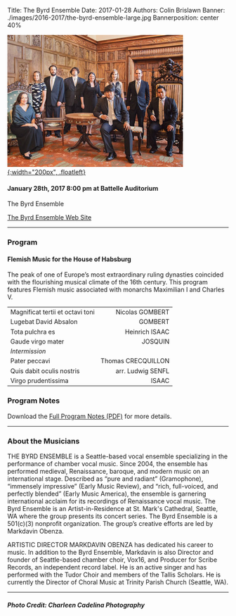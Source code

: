 Title: The Byrd Ensemble
Date: 2017-01-28
Authors: Colin Brislawn
Banner: ./images/2016-2017/the-byrd-ensemble-large.jpg
Bannerposition: center 40%

[![ ](/images/2016-2017/the-byrd-ensemble400.jpg){:width="200px", .floatleft}]({filename}./ByrdEnsemble.md)

#### January 28th, 2017 8:00 pm at Battelle Auditorium

The Byrd Ensemble


[The Byrd Ensemble Web Site](http://www.byrdensemble.com/)

---

### Program

#### Flemish Music for the House of Habsburg

The peak of one of Europe’s most extraordinary ruling dynasties coincided with the flourishing musical climate of the 16th century. This program features Flemish music associated with monarchs Maximilian I and Charles V.

|                                   |                    |
|-----------------------------------|-------------------:|
| Magnificat tertii et octavi toni  | Nicolas GOMBERT    |
| Lugebat David Absalon             | GOMBERT            | 
| Tota pulchra es                   | Heinrich ISAAC     |
| Gaude virgo mater                 | JOSQUIN            |
| _Intermission_                                         |
| Pater peccavi                     | Thomas CRECQUILLON |
| Quis dabit oculis nostris         | arr. Ludwig SENFL  |
| Virgo prudentissima               | ISAAC              |

### Program Notes
Download the [Full Program Notes (PDF)](/images/2016-2017/byrdprogramnotes.pdf) for more details.

---

### About the Musicians

THE BYRD ENSEMBLE is a Seattle-based vocal ensemble specializing in the  performance of chamber vocal music. Since 2004, the ensemble has performed medieval, Renaissance, baroque, and modern music on an international stage. Described as “pure and radiant” (Gramophone), “immensely impressive” (Early Music Review), and “rich, full-voiced, and perfectly blended” (Early Music America), the ensemble is garnering international acclaim for its recordings of Renaissance vocal music. The Byrd Ensemble is an Artist-in-Residence at St. Mark's Cathedral, Seattle, WA where the group presents its concert series. The Byrd Ensemble is a 501(c)(3) nonprofit organization. The group’s creative efforts are led by Markdavin Obenza.

ARTISTIC DIRECTOR MARKDAVIN OBENZA has dedicated his career to music. In addition to the Byrd Ensemble, Markdavin is also Director and founder of Seattle-based chamber choir, Vox16, and Producer for Scribe Records, an independent record label. He is an active singer and has performed with the Tudor Choir and members of the Tallis Scholars. He is currently the Director of Choral Music at Trinity Parish Church (Seattle, WA).

---

##### Photo Credit: Charleen Cadelina Photography
